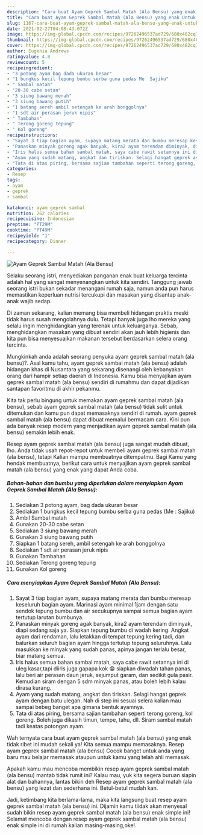 ```yaml
---
description: "Cara buat Ayam Geprek Sambal Matah (Ala Bensu) yang enak Untuk Jualan"
title: "Cara buat Ayam Geprek Sambal Matah (Ala Bensu) yang enak Untuk Jualan"
slug: 1167-cara-buat-ayam-geprek-sambal-matah-ala-bensu-yang-enak-untuk-jualan
date: 2021-02-27T04:08:43.072Z
image: https://img-global.cpcdn.com/recipes/97262496537ad729/680x482cq70/ayam-geprek-sambal-matah-ala-bensu-foto-resep-utama.jpg
thumbnail: https://img-global.cpcdn.com/recipes/97262496537ad729/680x482cq70/ayam-geprek-sambal-matah-ala-bensu-foto-resep-utama.jpg
cover: https://img-global.cpcdn.com/recipes/97262496537ad729/680x482cq70/ayam-geprek-sambal-matah-ala-bensu-foto-resep-utama.jpg
author: Eugenia Andrews
ratingvalue: 4.8
reviewcount: 5
recipeingredient:
- "3 potong ayam bag dada ukuran besar"
- "1 bungkus kecil tepung bumbu serba guna pedas Me  Sajiku"
- " Sambal matah"
- "20-30 cabe setan"
- "3 siung bawang merah"
- "3 siung bawang putih"
- "1 batang sereh ambil setengah ke arah bonggolnya"
- "1 sdt air perasan jeruk nipis"
- " Tambahan"
- " Terong goreng tepung"
- " Kol goreng"
recipeinstructions:
- "Sayat 3 tiap bagian ayam, supaya matang merata dan bumbu meresap keseluruh bagian ayam. Marinasi ayam minimal 1jam dengan satu sendok tepung bumbu dan air secukupnya sampai semua bagian ayam tertutup larutan bumbunya."
- "Panaskan minyak goreng agak banyak, kira2 ayam terendam diminyak, diapi sedang saja ya. Siapkan tepung bumbu di wadah kering. Angkat ayam dari rendaman, lalu letakkan di tempat tepung kering tadi, dan balurkan seluruh bagian ayam hingga tertutup tepung seluruhnya. Lalu masukkan ke minyak yang sudah panas, apinya jangan terlalu besar, biar matang semua."
- "Iris halus semua bahan sambal matah, saya cabe rawit setannya ini di uleg kasar,tapi diiris juga gapapa kok 😁 siapkan diwadah tahan panas, lalu beri air perasan daun jeruk, sejumput garam, dan sedikit gula pasir. Kemudian siram dengan 5 sdm minyak panas, atau boleh lebih kalau dirasa kurang."
- "Ayam yang sudah matang, angkat dan tiriskan. Selagi hangat geprek ayam dengan batu ulegan. Nah di step ini sesuai selera kalian mau sampai bebeg banget apa gimana bentuk ayamnya."
- "Tata di atas piring, bersama sajian tambahan seperti terong goreng, kol goreng. Boleh juga dikasih timun, tempe, tahu, dll. Siram sambal matah tadi keatas potongan ayam."
categories:
- Resep
tags:
- ayam
- geprek
- sambal

katakunci: ayam geprek sambal 
nutrition: 262 calories
recipecuisine: Indonesian
preptime: "PT29M"
cooktime: "PT49M"
recipeyield: "1"
recipecategory: Dinner

---
```



![Ayam Geprek Sambal Matah (Ala Bensu)](https://img-global.cpcdn.com/recipes/97262496537ad729/680x482cq70/ayam-geprek-sambal-matah-ala-bensu-foto-resep-utama.jpg)

Selaku seorang istri, menyediakan panganan enak buat keluarga tercinta adalah hal yang sangat menyenangkan untuk kita sendiri. Tanggung jawab seorang istri bukan sekadar menangani rumah saja, namun anda pun harus memastikan keperluan nutrisi tercukupi dan masakan yang disantap anak-anak wajib sedap.

Di zaman  sekarang, kalian memang bisa membeli hidangan praktis meski tidak harus susah mengolahnya dulu. Tetapi banyak juga lho mereka yang selalu ingin menghidangkan yang terenak untuk keluarganya. Sebab, menghidangkan masakan yang dibuat sendiri akan jauh lebih higienis dan kita pun bisa menyesuaikan makanan tersebut berdasarkan selera orang tercinta. 



Mungkinkah anda adalah seorang penyuka ayam geprek sambal matah (ala bensu)?. Asal kamu tahu, ayam geprek sambal matah (ala bensu) adalah hidangan khas di Nusantara yang sekarang disenangi oleh kebanyakan orang dari hampir setiap daerah di Indonesia. Kamu bisa menyajikan ayam geprek sambal matah (ala bensu) sendiri di rumahmu dan dapat dijadikan santapan favoritmu di akhir pekanmu.

Kita tak perlu bingung untuk memakan ayam geprek sambal matah (ala bensu), sebab ayam geprek sambal matah (ala bensu) tidak sulit untuk ditemukan dan kamu pun dapat memasaknya sendiri di rumah. ayam geprek sambal matah (ala bensu) dapat dibuat memalui bermacam cara. Kini pun ada banyak resep modern yang menjadikan ayam geprek sambal matah (ala bensu) semakin lebih enak.

Resep ayam geprek sambal matah (ala bensu) juga sangat mudah dibuat, lho. Anda tidak usah repot-repot untuk membeli ayam geprek sambal matah (ala bensu), tetapi Kalian mampu membuatnya ditempatmu. Bagi Kamu yang hendak membuatnya, berikut cara untuk menyajikan ayam geprek sambal matah (ala bensu) yang enak yang dapat Anda coba.

<!--inarticleads1-->

##### Bahan-bahan dan bumbu yang diperlukan dalam menyiapkan Ayam Geprek Sambal Matah (Ala Bensu):

1. Sediakan 3 potong ayam, bag dada ukuran besar
1. Sediakan 1 bungkus kecil tepung bumbu serba guna pedas (Me : Sajiku)
1. Ambil  Sambal matah
1. Gunakan 20-30 cabe setan
1. Sediakan 3 siung bawang merah
1. Gunakan 3 siung bawang putih
1. Siapkan 1 batang sereh, ambil setengah ke arah bonggolnya
1. Sediakan 1 sdt air perasan jeruk nipis
1. Gunakan  Tambahan
1. Sediakan  Terong goreng tepung
1. Gunakan  Kol goreng




<!--inarticleads2-->

##### Cara menyiapkan Ayam Geprek Sambal Matah (Ala Bensu):

1. Sayat 3 tiap bagian ayam, supaya matang merata dan bumbu meresap keseluruh bagian ayam. Marinasi ayam minimal 1jam dengan satu sendok tepung bumbu dan air secukupnya sampai semua bagian ayam tertutup larutan bumbunya.
1. Panaskan minyak goreng agak banyak, kira2 ayam terendam diminyak, diapi sedang saja ya. Siapkan tepung bumbu di wadah kering. Angkat ayam dari rendaman, lalu letakkan di tempat tepung kering tadi, dan balurkan seluruh bagian ayam hingga tertutup tepung seluruhnya. Lalu masukkan ke minyak yang sudah panas, apinya jangan terlalu besar, biar matang semua.
1. Iris halus semua bahan sambal matah, saya cabe rawit setannya ini di uleg kasar,tapi diiris juga gapapa kok 😁 siapkan diwadah tahan panas, lalu beri air perasan daun jeruk, sejumput garam, dan sedikit gula pasir. Kemudian siram dengan 5 sdm minyak panas, atau boleh lebih kalau dirasa kurang.
1. Ayam yang sudah matang, angkat dan tiriskan. Selagi hangat geprek ayam dengan batu ulegan. Nah di step ini sesuai selera kalian mau sampai bebeg banget apa gimana bentuk ayamnya.
1. Tata di atas piring, bersama sajian tambahan seperti terong goreng, kol goreng. Boleh juga dikasih timun, tempe, tahu, dll. Siram sambal matah tadi keatas potongan ayam.




Wah ternyata cara buat ayam geprek sambal matah (ala bensu) yang enak tidak ribet ini mudah sekali ya! Kita semua mampu memasaknya. Resep ayam geprek sambal matah (ala bensu) Cocok banget untuk anda yang baru mau belajar memasak ataupun untuk kamu yang telah ahli memasak.

Apakah kamu mau mencoba membikin resep ayam geprek sambal matah (ala bensu) mantab tidak rumit ini? Kalau mau, yuk kita segera buruan siapin alat dan bahannya, lantas bikin deh Resep ayam geprek sambal matah (ala bensu) yang lezat dan sederhana ini. Betul-betul mudah kan. 

Jadi, ketimbang kita berlama-lama, maka kita langsung buat resep ayam geprek sambal matah (ala bensu) ini. Dijamin kamu tiidak akan menyesal sudah bikin resep ayam geprek sambal matah (ala bensu) enak simple ini! Selamat mencoba dengan resep ayam geprek sambal matah (ala bensu) enak simple ini di rumah kalian masing-masing,oke!.

